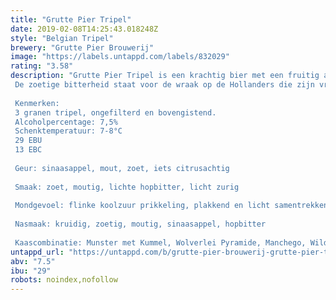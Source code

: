 ```yaml
---
title: "Grutte Pier Tripel"
date: 2019-02-08T14:25:43.018248Z
style: "Belgian Tripel"
brewery: "Grutte Pier Brouwerij"
image: "https://labels.untappd.com/labels/832029"
rating: "3.58"
description: "Grutte Pier Tripel is een krachtig bier met een fruitig aroma. Heeft een volle moutige smaak en een zoetige bitterheid in de afdronk. De moutigheid staat voor de tijd dat Grutte Pier nog een boer uit Kimswerd was.  De zoetige bitterheid staat voor de wraak op de Hollanders die zijn vrouw vermoordden.   Kenmerken: 3 granen tripel, ongefilterd en bovengistend. Alcoholpercentage: 7,5% Schenktemperatuur: 7-8°C 29 EBU 13 EBC  Geur: sinaasappel, mout, zoet, iets citrusachtig  Smaak: zoet, moutig, lichte hopbitter, licht zurig  Mondgevoel: flinke koolzuur prikkeling, plakkend en licht samentrekkend  Nasmaak: kruidig, zoetig, moutig, sinaasappel, hopbitter  Kaascombinatie: Munster met Kummel, Wolverlei Pyramide, Manchego, Wilde Weide (1 jaar), Andijker Schaap, Tomme de Savoie, Hooidammer"
untappd_url: "https://untappd.com/b/grutte-pier-brouwerij-grutte-pier-tripel/832029"
abv: "7.5"
ibu: "29"
robots: noindex,nofollow
---
```

